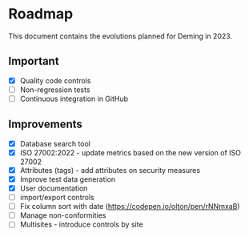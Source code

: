 # Roadmap

This document contains the evolutions planned for Deming in 2023.

## Important

* [x] Quality code controls
* [ ] Non-regression tests
* [ ] Continuous integration in GitHub

## Improvements

* [x] Database search tool
* [x] ISO 27002:2022 - update metrics based on the new version of ISO 27002
* [x] Attributes (tags) - add attributes on security measures
* [x] Improve test data generation
* [x] User documentation
* [ ] import/export controls
* [ ] Fix column sort with date (https://codepen.io/olton/pen/rNNmxaB)
* [ ] Manage non-conformities
* [ ] Multisites - introduce controls by site
